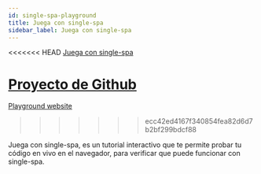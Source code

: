 ```yaml
---
id: single-spa-playground
title: Juega con single-spa
sidebar_label: Juega con single-spa
---
```


<<<<<<< HEAD
[Juega con single-spa](http://single-spa-playground.org)

[Proyecto de Github](https://github.com/single-spa/single-spa-playground)
=======
[Playground website](http://single-spa-playground.org)
>>>>>>> ecc42ed4167f340854fea82d6d7b2bf299bdcf88

Juega con single-spa, es un tutorial interactivo que te permite probar tu código en vivo en el navegador, para verificar que puede funcionar con single-spa.
